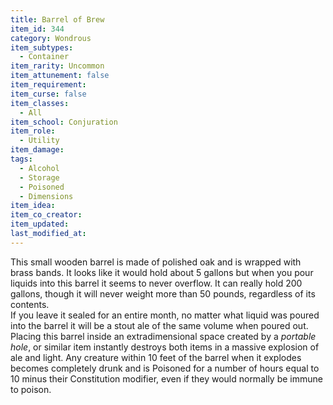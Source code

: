 ```yaml
---
title: Barrel of Brew
item_id: 344
category: Wondrous
item_subtypes: 
  - Container
item_rarity: Uncommon
item_attunement: false
item_requirement: 
item_curse: false
item_classes: 
  - All
item_school: Conjuration
item_role: 
  - Utility
item_damage: 
tags:
  - Alcohol
  - Storage
  - Poisoned
  - Dimensions
item_idea: 
item_co_creator: 
item_updated: 
last_modified_at: 
---
```


This small wooden barrel is made of polished oak and is wrapped with brass bands. It looks like it would hold about 5 gallons but when you pour liquids into this barrel it seems to never overflow. It can really hold 200 gallons, though it will never weight more than 50 pounds, regardless of its contents.  
If you leave it sealed for an entire month, no matter what liquid was poured into the barrel it will be a stout ale of the same volume when poured out.  
Placing this barrel inside an extradimensional space created by a _portable hole_, or similar item instantly destroys both items in a massive explosion of ale and light. Any creature within 10 feet of the barrel when it explodes becomes completely drunk and is Poisoned for a number of hours equal to 10 minus their Constitution modifier, even if they would normally be immune to poison.
